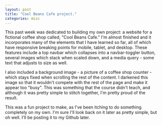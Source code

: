 ```yaml
---
layout: post
title: "Cool Beans Cafe project."
categories: misc
---
```


This past week was dedicated to building my own project: a website for a fictional coffee shop called, "Cool Beans Cafe." I'm almost finished and it incorporates many of the elements that I have learned so far, all of which have responsive breaking points for mobile, tablet, and desktop. These features include a top navbar which collapses into a navbar-toggler button, several images which stack when scaled down, and a media query - some text that adjusts to size as well.

I also included a background image - a picture of a coffee shop counter - which stays fixed when scrolling the rest of the content. I darkened this image so that it wouldn't compete with the rest of the page and make it appear too "busy". This was something that the course didn't teach, and although it was pretty simple to stitch together, I'm pretty proud of the result.

This was a fun project to make, as I've been itching to do something completely on my own. I'm sure I'll look back on it later as pretty simple, but oh well. I'll be posting it to my Github later.